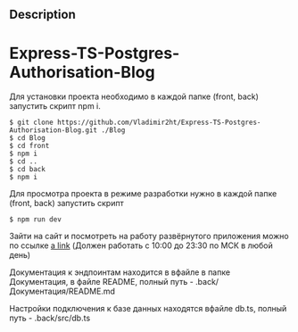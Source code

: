 
## Description
<h1>Express-TS-Postgres-Authorisation-Blog</h1>

Для установки проекта необходимо в каждой папке (front, back) запустить скрипт npm i.
```
$ git clone https://github.com/Vladimir2ht/Express-TS-Postgres-Authorisation-Blog.git ./Blog
$ cd Blog
$ cd front
$ npm i
$ cd ..
$ cd back
$ npm i
```
Для просмотра проекта в режиме разработки нужно в каждой папке (front, back) запустить скрипт
```
$ npm run dev
```

Зайти на сайт и посмотреть на работу развёрнутого приложения можно по ссылке [a link](vladimir2ht.ddns.net:4000) (Должен работать с 10:00 до 23:30 по МСК в любой день)

Документация к эндпоинтам находится в вфайле в папке Документация, в файле README, полный путь - .back/Документация/README.md

Настройки подключения к базе данных находятся вфайле db.ts, полный путь - .back/src/db.ts